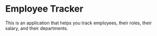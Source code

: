 # Employee Tracker 

This is an application that helps you track employees, their roles, their salary, and their departments. 